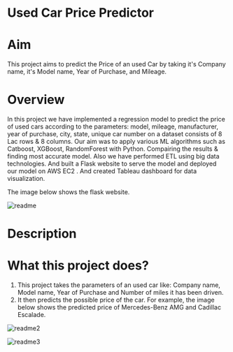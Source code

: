 # Used Car Price Predictor


# Aim
This project aims to predict the Price of an used Car by taking it's Company name, it's Model name, Year of Purchase, and Mileage.


# Overview 
In this project we have implemented a regression model to predict the price of used cars according to the parameters: model, mileage, manufacturer, year of purchase, city, state, unique car number on a dataset consists of 8 Lac rows & 8 columns. Our aim was to apply various ML algorithms such as Catboost, XGBoost, RandomForest with Python. Compairing the results & finding most accurate model. Also we have performed ETL using big data technologies. And built a Flask website to serve the model and deployed our model on AWS EC2 . And created Tableau dashboard for data visualization.

The image below shows the flask website.

![readme](https://github.com/RinkiDarade98/project/assets/129477415/5c7b156a-e364-4017-a5e7-621e1d09a27c)


# Description
 # What this project does?
 1. This project takes the parameters of an used car like: Company name, Model name, Year of Purchase and Number of miles it has been driven.
 2. It then predicts the possible price of the car. For example, the image below shows the predicted price of Mercedes-Benz AMG and Cadillac Escalade.


![readme2](https://github.com/RinkiDarade98/project/assets/129477415/240eb5b3-cd8d-4dd4-a0ce-e65d10f4f3cd)



![readme3](https://github.com/RinkiDarade98/project/assets/129477415/fa862d20-4d66-474b-bf5b-b195678e0cf5)
